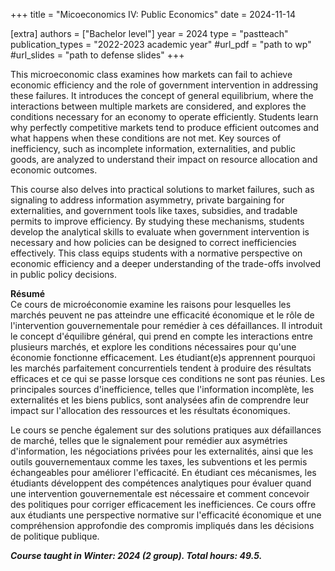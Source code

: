 +++
title = "Micoeconomics IV: Public Economics"
date = 2024-11-14

[extra]
authors = ["Bachelor level"]
year = 2024
type = "pastteach"
publication_types = "2022-2023 academic year"
#url_pdf = "path to wp"
#url_slides = "path to defense slides"
+++

This microeconomic class examines how markets can fail to achieve economic efficiency and the role of government intervention in addressing these failures. It introduces the concept of general equilibrium, where the interactions between multiple markets are considered, and explores the conditions necessary for an economy to operate efficiently. Students learn why perfectly competitive markets tend to produce efficient outcomes and what happens when these conditions are not met. Key sources of inefficiency, such as incomplete information, externalities, and public goods, are analyzed to understand their impact on resource allocation and economic outcomes.

This course also delves into practical solutions to market failures, such as signaling to address information asymmetry, private bargaining for externalities, and government tools like taxes, subsidies, and tradable permits to improve efficiency. By studying these mechanisms, students develop the analytical skills to evaluate when government intervention is necessary and how policies can be designed to correct inefficiencies effectively. This class equips students with a normative perspective on economic efficiency and a deeper understanding of the trade-offs involved in public policy decisions.


**Résumé**  
Ce cours de microéconomie examine les raisons pour lesquelles les marchés peuvent ne pas atteindre une efficacité économique et le rôle de l'intervention gouvernementale pour remédier à ces défaillances. Il introduit le concept d'équilibre général, qui prend en compte les interactions entre plusieurs marchés, et explore les conditions nécessaires pour qu'une économie fonctionne efficacement. Les étudiant(e)s apprennent pourquoi les marchés parfaitement concurrentiels tendent à produire des résultats efficaces et ce qui se passe lorsque ces conditions ne sont pas réunies. Les principales sources d'inefficience, telles que l'information incomplète, les externalités et les biens publics, sont analysées afin de comprendre leur impact sur l'allocation des ressources et les résultats économiques.

Le cours se penche également sur des solutions pratiques aux défaillances de marché, telles que le signalement pour remédier aux asymétries d'information, les négociations privées pour les externalités, ainsi que les outils gouvernementaux comme les taxes, les subventions et les permis échangeables pour améliorer l'efficacité. En étudiant ces mécanismes, les étudiants développent des compétences analytiques pour évaluer quand une intervention gouvernementale est nécessaire et comment concevoir des politiques pour corriger efficacement les inefficiences. Ce cours offre aux étudiants une perspective normative sur l'efficacité économique et une compréhension approfondie des compromis impliqués dans les décisions de politique publique. 

***Course taught in Winter: 2024 (2 group). Total hours: 49.5.***

